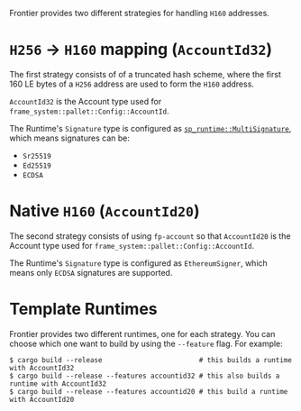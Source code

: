 Frontier provides two different strategies for handling `H160` addresses.

# `H256` -> `H160` mapping (`AccountId32`)

The first strategy consists of of a truncated hash scheme, where the first 160 LE bytes of a `H256` address are used to form the `H160` address.

`AccountId32` is the Account type used for `frame_system::pallet::Config::AccountId`.

The Runtime's `Signature` type is configured as [`sp_runtime::MultiSignature`](https://docs.rs/sp-runtime/2.0.1/sp_runtime/enum.MultiSignature.html), which means signatures can be:
- `Sr25519`
- `Ed25519`
- `ECDSA`

# Native `H160` (`AccountId20`)

The second strategy consists of using `fp-account` so that `AccountId20` is the Account type used for `frame_system::pallet::Config::AccountId`.

The Runtime's `Signature` type is configured as `EthereumSigner`, which means only `ECDSA` signatures are supported.

# Template Runtimes

Frontier provides two different runtimes, one for each strategy.
You can choose which one want to build by using the `--feature` flag. For example:
```
$ cargo build --release                        # this builds a runtime with AccountId32
$ cargo build --release --features accountid32 # this also builds a runtime with AccountId32
$ cargo build --release --features accountid20 # this build a runtime with AccountId20
```